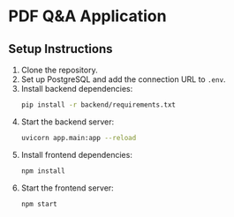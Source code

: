 
# PDF Q&A Application

## Setup Instructions

1. Clone the repository.
2. Set up PostgreSQL and add the connection URL to `.env`.
3. Install backend dependencies:
    ```bash
    pip install -r backend/requirements.txt
    ```
4. Start the backend server:
    ```bash
    uvicorn app.main:app --reload
    ```
5. Install frontend dependencies:
    ```bash
    npm install
    ```
6. Start the frontend server:
    ```bash
    npm start
    ```

